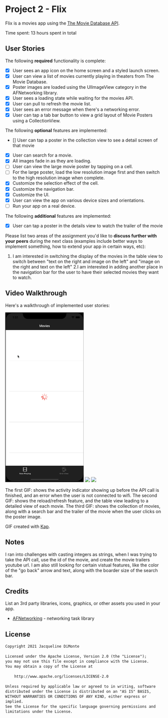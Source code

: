 # Project 2 - Flix

Flix is a movies app using the [The Movie Database API](http://docs.themoviedb.apiary.io/#).

Time spent: 13 hours spent in total

## User Stories

The following **required** functionality is complete:

- [x] User sees an app icon on the home screen and a styled launch screen.
- [x] User can view a list of movies currently playing in theaters from The Movie Database.
- [x] Poster images are loaded using the UIImageView category in the AFNetworking library.
- [x] User sees a loading state while waiting for the movies API.
- [x] User can pull to refresh the movie list.
- [x] User sees an error message when there's a networking error.
- [x] User can tap a tab bar button to view a grid layout of Movie Posters using a CollectionView.

The following **optional** features are implemented:
- [] User can tap a poster in the collection view to see a detail screen of that movie
- [x] User can search for a movie.
- [x] All images fade in as they are loading.
- [ ] User can view the large movie poster by tapping on a cell.
- [ ] For the large poster, load the low resolution image first and then switch to the high resolution image when complete.
- [x] Customize the selection effect of the cell.
- [x] Customize the navigation bar.
- [x] Customize the UI.
- [x] User can view the app on various device sizes and orientations.
- [ ] Run your app on a real device.

The following **additional** features are implemented:
- [x] User can tap a poster in the details view to watch the trailer of the movie

Please list two areas of the assignment you'd like to **discuss further with your peers** during the next class (examples include better ways to implement something, how to extend your app in certain ways, etc):

1. I am interested in switching the display of the movies in the table view to switch between "text on the right and image on the left" and "image on the right and text on the left"
2.I am interested in adding another place in the navigation bar for the user to have their selected movies they want to watch.

## Video Walkthrough

Here's a walkthrough of implemented user stories:


<img src="https://github.com/jdimonte/Flix/blob/main/first.gif" width="250">
<img src="https://github.com/jdimonte/Flix/blob/main/second.gif" width="250">
<img src="https://github.com/jdimonte/Flix/blob/main/third.gif" width="250">

The first GIF: shows the activity indicator showing up before the API call is finished, and an error when the user is not connected to wifi. The second GIF: shows the reload/refresh feature, and the table view leading to a detailed view of each movie. The third GIF: shows the collection of movies, along with a search bar and the trailer of the movie when the user clicks on the poster image.

GIF created with [Kap](https://getkap.co/).

## Notes

I ran into challenges with casting integers as strings, when I was trying to take the API call, use the id of the movie, and create the movie trailers youtube url. I am also still looking for certain vistual features, like the color of the "go back" arrow and text, along with the boarder size of the search bar.

## Credits

List an 3rd party libraries, icons, graphics, or other assets you used in your app.

- [AFNetworking](https://github.com/AFNetworking/AFNetworking) - networking task library

## License

    Copyright 2021 Jacqueline DiMonte

    Licensed under the Apache License, Version 2.0 (the "License");
    you may not use this file except in compliance with the License.
    You may obtain a copy of the License at

        http://www.apache.org/licenses/LICENSE-2.0

    Unless required by applicable law or agreed to in writing, software
    distributed under the License is distributed on an "AS IS" BASIS,
    WITHOUT WARRANTIES OR CONDITIONS OF ANY KIND, either express or implied.
    See the License for the specific language governing permissions and
    limitations under the License.
